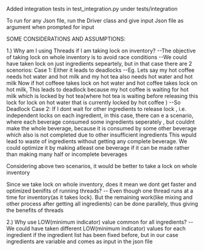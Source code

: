 Added integration tests in test_integration.py under tests/integration

To run for any Json file, run the Driver class and give input Json file
as argument when prompted for input


SOME CONSIDERATIONS AND ASSUMPTIONS:

1.) Why am I using Threads if I am taking lock on inventory?
--The objective of taking lock on whole inventory is to avoid race conditions
--We could have taken lock on just ingredients sepeartely, but in that case there are 2 scenorios:
  Case 1: Either it leads to deadlocks --Eg. Lets say my hot coffee needs hot water and hot milk
                                and my hot tea also needs hot water and hot milk
                                Now if hot coffeee takes lock on hot water and hot coffee takes lock on hot milk, 
                                This leads to deadlock because my hot coffee is waiting for hot milk which is locked by 
                                hot tea(where hot tea is waiting before releasing this lock for lock on hot water
                                that is currently locked by hot coffee ) --So Deadlock
  Case 2: If I dont wait for other ingredients to release lock , i.e. independent locks on each ingredient,
        in this case, there can e a scenario, where each beverage consumed some ingredients seperately , 
        but couldnt make the whole beverage, because it is consumed by some other beverage 
        which also is not completed due to other insufficient ingredients
        This wpuld lead to waste of ingredients without getting any complete beverage.
        We could optimize it by making atleast one beverage if it can be made rather than making
        many half or incomplete beverages
  
Considering above two scenarios, it would be better to take a lock on whole inventory

Since we take lock on whole inventory, does it mean we dont get faster and optimized benifits of running threads?
    -- Even though one thread runs at a time for inventory(as it takes lock).
     But the remaining work(like mixing and other process after getting all ingredients) can be done parallely,
     thus giving the benefits of threads

2.) Why use LOW(minimum indicator) value common for all ingredients?
-- We could have taken different LOW(minimum indicator) values for each ingredient 
    if the ingredient list has been fixed before, but in our case ingredients are variable 
    and comes as input in the json file






